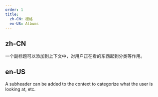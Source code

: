 ```yaml
---
order: 1
title:
  zh-CN: 栅格
  en-US: Albums
---
```


## zh-CN

一个副标题可以添加到上下文中，对用户正在看的东西起到分类等作用。

## en-US

A subheader can be added to the context to categorize what the user is looking at, etc.
